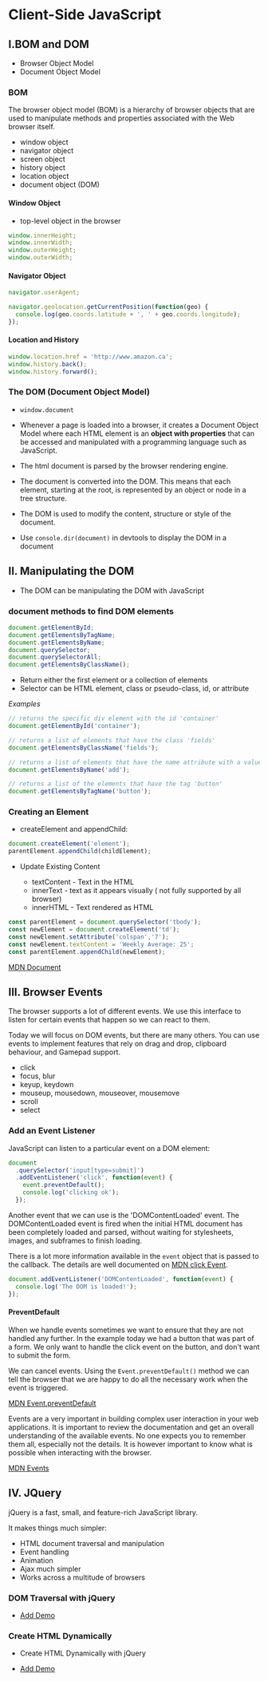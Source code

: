 # Client-Side JavaScript

## I.BOM and DOM

- Browser Object Model
- Document Object Model

### BOM

The browser object model (BOM) is a hierarchy of browser objects that are used to manipulate methods and properties associated with the Web browser itself.

- window object
- navigator object
- screen object
- history object
- location object
- document object (DOM)

#### Window Object

- top-level object in the browser

```js
window.innerHeight;
window.innerWidth;
window.outerHeight;
window.outerWidth;
```

#### Navigator Object

```js
navigator.userAgent;

navigator.geolocation.getCurrentPosition(function(geo) {
  console.log(geo.coords.latitude + ', ' + geo.coords.longitude);
});
```

#### Location and History

```js
window.location.href = 'http://www.amazon.ca';
window.history.back();
window.history.forward();
```

### The DOM (Document Object Model)

- `window.document`

- Whenever a page is loaded into a browser, it creates a Document Object Model where each HTML element is an **object with properties** that can be accessed and manipulated with a programming language such as JavaScript.

- The html document is parsed by the browser rendering engine.

- The document is converted into the DOM. This means that each element, starting at the root, is represented by an object or node in a tree structure.

- The DOM is used to modify the content, structure or style of the document.

- Use `console.dir(document)` in devtools to display the DOM in a document

## II. Manipulating the DOM

- The DOM can be manipulating the DOM with JavaScript

### document methods to find DOM elements

```js
document.getElementById;
document.getElementsByTagName;
document.getElementsByName;
document.querySelector;
document.querySelectorAll;
document.getElementsByClassName();
```

- Return either the first element or a collection of elements
- Selector can be HTML element, class or pseudo-class, id, or attribute

_Examples_

```js
// returns the specific div element with the id 'container'
document.getElementById('container');

// returns a list of elements that have the class 'fields'
document.getElementsByClassName('fields');

// returns a list of elements that have the name attribute with a value of 'add'
document.getElementsByName('add');

// returns a list of the elements that have the tag 'button'
document.getElementsByTagName('button');
```

### Creating an Element

- createElement and appendChild:

```js
document.createElement('element');
parentElement.appendChild(childElement);
```

- Update Existing Content

  - textContent - Text in the HTML
  - innerText - text as it appears visually ( not fully supported by all browser)
  - innerHTML - Text rendered as HTML

```js
const parentElement = document.querySelector('tbody');
const newElement = document.createElement('td');
const newElement.setAttribute('colspan','7');
const newElement.textContent = 'Weekly Average: 25';
const parentElement.appendChild(newElement);
```

[MDN Document](https://developer.mozilla.org/en-US/docs/Web/API/Document)

## III. Browser Events

The browser supports a lot of different events. We use this interface to listen for certain events that happen so we can react to them.

Today we will focus on DOM events, but there are many others. You can use events to implement features that rely on drag and drop, clipboard behaviour, and Gamepad support.

- click
- focus, blur
- keyup, keydown
- mouseup, mousedown, mouseover, mousemove
- scroll
- select

### Add an Event Listener

JavaScript can listen to a particular event on a DOM element:

```javascript
document
  .querySelector('input[type=submit]')
  .addEventListener('click', function(event) {
    event.preventDefault();
    console.log('clicking ok');
  });
```

Another event that we can use is the 'DOMContentLoaded' event. The DOMContentLoaded event is fired when the initial HTML document has been completely loaded and parsed, without waiting for stylesheets, images, and subframes to finish loading.

There is a lot more information available in the `event` object that is passed to the callback. The details are well documented on [MDN click Event](https://developer.mozilla.org/en-US/docs/Web/Events/click).

```javascript
document.addEventListener('DOMContentLoaded', function(event) {
  console.log('The DOM is loaded!');
});
```

#### PreventDefault

When we handle events sometimes we want to ensure that they are not handled any further. In the example today we had a button that was part of a form. We only want to handle the click event on the button, and don't want to submit the form.

We can cancel events. Using the `Event.preventDefault()` method we can tell the browser that we are happy to do all the necessary work when the event is triggered.

[MDN Event.preventDefault](https://developer.mozilla.org/en-US/docs/Web/API/Event/preventDefault)

Events are a very important in building complex user interaction in your web applications. It is important to review the documentation and get an overall understanding of the available events. No one expects you to remember them all, especially not the details. It is however important to know what is possible when interacting with the browser.

[MDN Events](https://developer.mozilla.org/en-US/docs/Web/Events)

## IV. JQuery

jQuery is a fast, small, and feature-rich JavaScript library.

It makes things much simpler:

- HTML document traversal and manipulation
- Event handling
- Animation
- Ajax much simpler
- Works across a multitude of browsers

### DOM Traversal with jQuery

- [Add Demo]()

### Create HTML Dynamically

- Create HTML Dynamically with jQuery

- [Add Demo]()
